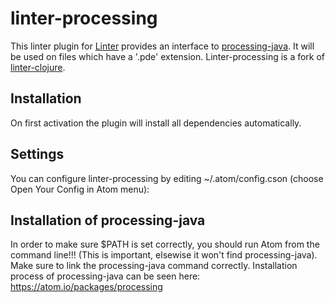 linter-processing
===========

This linter plugin for [Linter](https://github.com/AtomLinter/Linter) provides an interface to [processing-java](http://processing.org). It will be used on files which have a '.pde' extension.
Linter-processing is a fork of [linter-clojure](https://github.com/AtomLinter/linter-clojure/).

## Installation
On first activation the plugin will install all dependencies automatically.

## Settings
You can configure linter-processing by editing ~/.atom/config.cson (choose Open Your Config in Atom menu):

## Installation of processing-java
In order to make sure $PATH is set correctly, you should run Atom from the command line!!! (This is important, elsewise it won't find processing-java).
Make sure to link the processing-java command correctly. Installation process of processing-java can be seen here: https://atom.io/packages/processing
